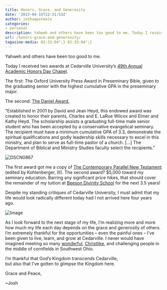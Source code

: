 ```yaml
---
title: Honors, Grace, and Generosity
date: '2013-04-15T22:31:53Z'
author: joshuapsteele
categories:
- personal
description: Yahweh and others have been too good to me. Today I received two awards at Cedarville University’s 49th Annual Academic Honors Day Chapel.
url: /honors-grace-and-generosity/
tagazine-media: 02:33:04";} 02:33:04";}
---
```

Yahweh and others have been too good to me.

Today I received two awards at Cedarville University’s [49th Annual Academic Honors Day Chapel](http://www.cedarville.edu/cf/calendar/viewsingleevent/id/b30deaf6-2481-ade4-b080-a503cd1527b2).

The first: The Oxford University Press Award in Preseminary Bible, given to the graduating senior with the highest cumulative GPA in the preseminary major.

The second: [The Daniel Award.](http://www.cedarville.edu/financialaid/Daniel+Award)

“Established in 2001 by David and Jean Heyd, this endowed award was created to honor their parents, Charles and E. LaRue Wilcox and Elmer and Kathy Heyd. The scholarship assists a graduating full-time male senior student who has been accepted by a conservative evangelical seminary. The recipient must have a minimum cumulative GPA of 3.3, demonstrate the spiritual qualifications and godly leadership skills necessary to excel in this ministry, and plan to serve as full-time pastor of a church. \[…\] The Department of Biblical and Ministry Studies faculty select the recipients.”

![DSCN0867](https://joshuapsteele.com/wp-content/uploads/2013/04/dscn0867.jpg?w=300)

The first award got me a copy of [The Contemporary Parallel New Testament](http://www.oup.com/us/catalog/general/subject/Bibles/ParallelTextBibles/NewInternationalVersion/~~/dmlldz11c2EmY2k9OTc4MDE5NTI4MTM2MQ==) (edited by Kohlenberger, III). The second award? $5,000 toward my seminary education. Barring any significant price hikes, that should cover the remainder of my tuition at [Beeson Divinity School](http://www.beesondivinity.com/) for the next 3.5 years!

Despite my standing critiques of Cedarville University, I must admit that my life would look radically different today had I not arrived here four years ago.

![Image](https://joshuapsteele.com/wp-content/uploads/2013/04/dscn0863.jpg?w=650)

As I look forward to the next stage of my life, I’m realizing more and more how much my life each day depends on the grace and generosity of others. I’m extremely thankful for the opportunities – even the painful ones – I’ve been given to live, learn, and grow at Cedarville. I never would have imagined meeting so many [wonderful](https://sites.google.com/site/michaelpahl/), [Christlike](http://www.carlruby.com/), and challenging people in the middle of cornfields in Southwest Ohio.

I’m thankful that God’s Kingdom transcends Cedarville,  
but also that I’ve gotten to glimpse the Kingdom here.

Grace and Peace,

~Josh